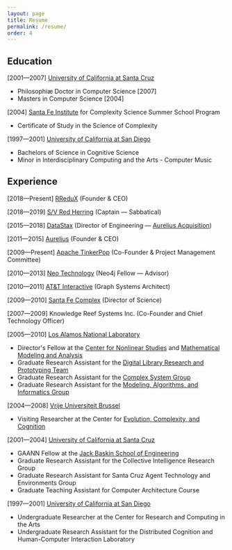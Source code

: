```yaml
---
layout: page
title: Resume
permalink: /resume/
order: 4
---
```


<h2>Education</h2>
[2001—2007] <a href="http://www.ucsc.edu/">University of California at Santa Cruz </a>
<ul>
	<li>Philosophiæ Doctor in Computer Science [2007]</li>
	<li>Masters in Computer Science [2004]</li>
</ul>
[2004] <a href="http://www.santafe.edu/">Santa Fe Institute</a> for Complexity Science Summer School  Program
<ul>
	<li>Certificate of Study in the Science of Complexity</li>
</ul>
[1997—2001] <a href="http://www.ucsd.edu/">University of California at San Diego</a>
<ul>
	<li>Bachelors of Science in Cognitive Science</li>
	<li>Minor in Interdisciplinary Computing and the Arts - Computer Music</li>
</ul>
<h2>Experience</h2>
[2018—Present] <a href="http://rredux.com">RReduX</a> (Founder & CEO)

[2018—2019] <a href="http://svredherring.com">S/V Red Herring</a> (Captain — Sabbatical)

[2015—2018] <a href="http://datastax.com">DataStax</a> (Director of Engineering — <a href="https://thinkaurelius.wordpress.com/2015/02/03/aurelius-acquired-by-datastax/">Aurelius Acquisition</a>)

[2011—2015] <a href="https://thinkaurelius.wordpress.com/">Aurelius</a> (Founder & CEO)

[2009—Present] <a href="http://tinkerpop.apache.org/">Apache TinkerPop</a> (Co-Founder & Project Management Committee)

[2010—2013] <a href="http://neotechnology.com/">Neo Technology</a> (Neo4j Fellow — Advisor)

[2010—2011] <a href="http://www.attinteractive.com/">AT&T Interactive</a> (Graph Systems Architect)

[2009—2010] <a href="http://sfcomplex.org/">Santa  Fe Complex</a> (Director of Science)

[2007—2009] Knowledge Reef Systems Inc. (Co-Founder and Chief Technology Officer)

[2005—2010] <a href="http://www.lanl.gov">Los Alamos National Laboratory</a>
<ul>
  <li>Director's Fellow at the <a href="http://cnls.lanl.gov/">Center for Nonlinear Studies</a> and <a href="http://math.lanl.gov/">Mathematical Modeling and  Analysis</a></li>
  <li>Graduate Research Assistant for the <a href="http://library.lanl.gov/">Digital Library Research and Prototyping Team</a></li>
  <li>Graduate Research Assistant for the <a href="http://t13web.lanl.gov/">Complex System Group</a></li>
  <li>Graduate Research Assistant for the <a href="http://www.ccs3.lanl.gov/">Modeling, Algorithms, and Informatics Group</a></li>
</ul>
[2004—2008] <a href="http://www.vub.ac.be/">Vrije Universiteit Brussel</a>
<ul>
  <li>Visiting Researcher at the  Center for <a href="http://pespmc1.vub.ac.be/ECCO/">Evolution, Complexity, and Cognition</a></li>
</ul>
[2001—2004] <a href="http://www.ucsc.edu/">University of California at Santa Cruz</a>
<ul>
  <li>GAANN Fellow at the <a href="https://www.soe.ucsc.edu/">Jack Baskin School of Engineering</a></li>
  <li>Graduate Research Assistant for the Collective Intelligence Research Group</li>
  <li>Graduate Research Assistant for Santa Cruz Agent Technology and Environments Group</li>
  <li>Graduate Teaching Assistant for Computer Architecture Course</li>
</ul>
[1997—2001] <a href="http://www.ucsd.edu/">University of California at San Diego</a>
<ul>
  <li>Undergraduate Researcher at  the Center for Research and Computing in the Arts</li>
  <li>Undergraduate Research  Assistant for the Distributed Cognition and Human-Computer Interaction Laboratory</li>
</ul>
